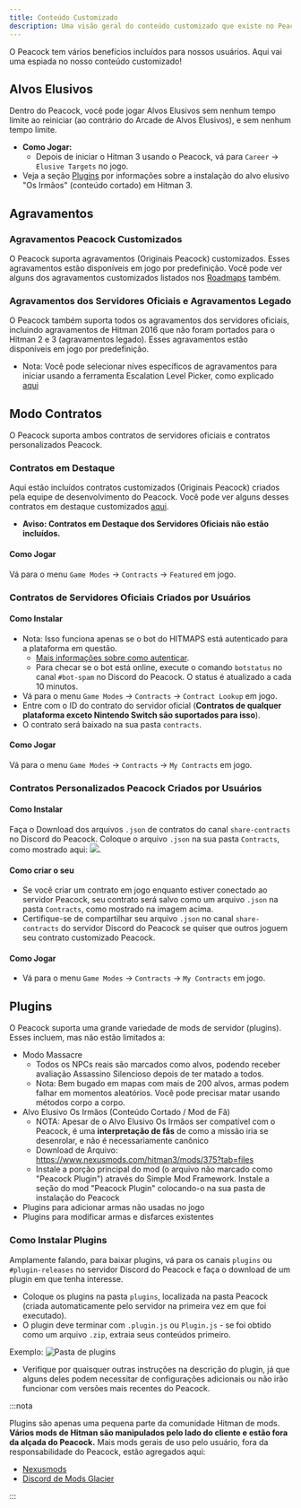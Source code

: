 ```yaml
---
title: Conteúdo Customizado
description: Uma visão geral do conteúdo customizado que existe no Peacock.
---
```


O Peacock tem vários benefícios incluídos para nossos usuários. Aqui vai uma espiada no nosso conteúdo customizado!

## Alvos Elusivos

Dentro do Peacock, você pode jogar Alvos Elusivos sem nenhum tempo limite ao reiniciar (ao contrário do Arcade de Alvos Elusivos), e sem nenhum tempo limite.

- **Como Jogar:**
    - Depois de iniciar o Hitman 3 usando o Peacock, vá para `Career` -> `Elusive Targets` no jogo.
- Veja a seção [Plugins](#plugins) por informações sobre a instalação do alvo elusivo "Os Irmãos" (conteúdo cortado) em Hitman 3.

## Agravamentos

### Agravamentos Peacock Customizados

O Peacock suporta agravamentos (Originais Peacock) customizados. Esses agravamentos estão disponíveis em jogo por predefinição. Você pode ver alguns dos agravamentos customizados listados nos [Roadmaps](./roadmaps.mdx) também.

### Agravamentos dos Servidores Oficiais e Agravamentos Legado

O Peacock também suporta todos os agravamentos dos servidores oficiais, incluindo agravamentos de Hitman 2016 que não foram portados para o Hitman 2 e 3 (agravamentos legado). Esses agravamentos estão disponíveis em jogo por predefinição.

- Nota: Você pode selecionar níves específicos de agravamentos para iniciar usando a ferramenta Escalation Level Picker, como explicado [aqui](./intel/loadout-profiles-elp.md#escalation-level-picker)

## Modo Contratos

O Peacock suporta ambos contratos de servidores oficiais e contratos personalizados Peacock.

### Contratos em Destaque

Aqui estão incluídos contratos customizados (Originais Peacock) criados pela equipe de desenvolvimento do Peacock. Você pode ver alguns desses contratos em destaque customizados [aqui](./roadmaps.mdx).

- **Aviso: Contratos em Destaque dos Servidores Oficiais não estão incluídos.**

#### Como Jogar

Vá para o menu `Game Modes` -> `Contracts` -> `Featured` em jogo.

### Contratos de Servidores Oficiais Criados por Usuários

#### Como Instalar

- Nota: Isso funciona apenas se o bot do HITMAPS está autenticado para a plataforma em questão.
  - [Mais informações sobre como autenticar](https://bot.hitmaps.com/).
  - Para checar se o bot está online, execute o comando `botstatus` no canal `#bot-spam` no Discord do Peacock. O status é atualizado a cada 10 minutos.
- Vá para o menu `Game Modes` -> `Contracts` -> `Contract Lookup` em jogo.
- Entre com o ID do contrato do servidor oficial (**Contratos de qualquer plataforma exceto Nintendo Switch são suportados para isso**).
- O contrato será baixado na sua pasta `contracts`.

#### Como Jogar

Vá para o menu `Game Modes` -> `Contracts` -> `My Contracts` em jogo.

### Contratos Personalizados Peacock Criados por Usuários

#### Como Instalar

Faça o Download dos arquivos `.json` de contratos do canal `share-contracts` no Discord do Peacock. Coloque o arquivo `.json` na sua pasta `Contracts`, como mostrado aqui: ![](/img/wiki/contracts_folder.png).

#### Como criar o seu

- Se você criar um contrato em jogo enquanto estiver conectado ao servidor Peacock, seu contrato será salvo como um arquivo `.json` na pasta `Contracts`, como mostrado na imagem acima.
- Certifique-se de compartilhar seu arquivo `.json` no canal `share-contracts` do servidor Discord do Peacock se quiser que outros joguem seu contrato customizado Peacock.

#### Como Jogar

- Vá para o menu `Game Modes` -> `Contracts` -> `My Contracts` em jogo.

## Plugins

O Peacock suporta uma grande variedade de mods de servidor (plugins). Esses incluem, mas não estão limitados a:

- Modo Massacre
    - Todos os NPCs reais são marcados como alvos, podendo receber avaliação Assassino Silencioso depois de ter matado a todos.
    - Nota: Bem bugado em mapas com mais de 200 alvos, armas podem falhar em momentos aleatórios. Você pode precisar matar usando métodos corpo a corpo.
- Alvo Elusivo Os Irmãos (Conteúdo Cortado / Mod de Fã)
    - NOTA: Apesar de o Alvo Elusivo Os Irmãos ser compatível com o Peacock, é uma **interpretação de fãs** de como a missão iria se desenrolar, e não é necessariamente canônico
    - Download de Arquivo: https://www.nexusmods.com/hitman3/mods/375?tab=files
    - Instale a porção principal do mod (o arquivo não marcado como "Peacock Plugin") através do Simple Mod Framework. Instale a seção do mod "Peacock Plugin" colocando-o na sua pasta de instalação do Peacock
- Plugins para adicionar armas não usadas no jogo
- Plugins para modificar armas e disfarces existentes

### Como Instalar Plugins

Amplamente falando, para baixar plugins, vá para os canais `plugins` ou `#plugin-releases` no servidor Discord do Peacock e faça o download de um plugin em que tenha interesse.

- Coloque os plugins na pasta `plugins`, localizada na pasta Peacock (criada automaticamente pelo servidor na primeira vez em que foi executado).
- O plugin deve terminar com `.plugin.js` ou `Plugin.js` - se foi obtido como um arquivo `.zip`, extraia seus conteúdos primeiro.

Exemplo: ![Pasta de plugins](/img/wiki/plugins_folder.png)

- Verifique por quaisquer outras instruções na descrição do plugin, já que alguns deles podem necessitar de configurações adicionais ou não irão funcionar com versões mais recentes do Peacock.

:::nota

Plugins são apenas uma pequena parte da comunidade Hitman de mods. **Vários mods de Hitman são manipulados pelo lado do cliente e estão fora da alçada do Peacock.** Mais mods gerais de uso pelo usuário, fora da responsabilidade do Peacock, estão agregados aqui:

- [Nexusmods](https://www.nexusmods.com/hitman3)
- [Discord de Mods Glacier](https://discord.com/invite/6UDtuYhZP6)

:::
